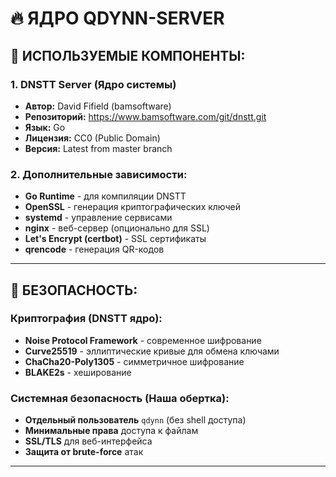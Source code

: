 # 🔥 ЯДРО QDYNN-SERVER

## 🎯 **ИСПОЛЬЗУЕМЫЕ КОМПОНЕНТЫ:**

### **1. DNSTT Server (Ядро системы)**
- **Автор:** David Fifield (bamsoftware)
- **Репозиторий:** https://www.bamsoftware.com/git/dnstt.git
- **Язык:** Go
- **Лицензия:** CC0 (Public Domain)
- **Версия:** Latest from master branch


### **2. Дополнительные зависимости:**
- **Go Runtime** - для компиляции DNSTT
- **OpenSSL** - генерация криптографических ключей
- **systemd** - управление сервисами
- **nginx** - веб-сервер (опционально для SSL)
- **Let's Encrypt (certbot)** - SSL сертификаты
- **qrencode** - генерация QR-кодов

---

## 🔐 **БЕЗОПАСНОСТЬ:**

### **Криптография (DNSTT ядро):**
- **Noise Protocol Framework** - современное шифрование
- **Curve25519** - эллиптические кривые для обмена ключами
- **ChaCha20-Poly1305** - симметричное шифрование
- **BLAKE2s** - хеширование

### **Системная безопасность (Наша обертка):**
- **Отдельный пользователь** `qdynn` (без shell доступа)
- **Минимальные права** доступа к файлам
- **SSL/TLS** для веб-интерфейса
- **Защита от brute-force** атак

---